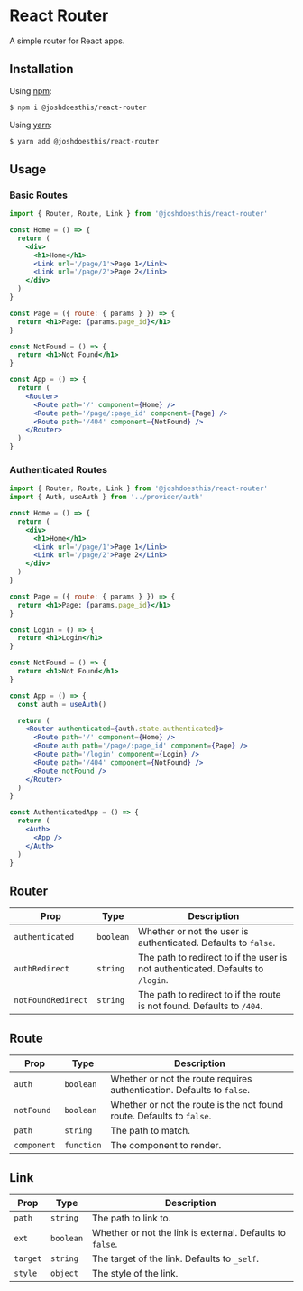 # React Router

A simple router for React apps.

## Installation

Using [npm](https://www.npmjs.com/):

```sh
$ npm i @joshdoesthis/react-router
```

Using [yarn](https://yarnpkg.com/):

```sh
$ yarn add @joshdoesthis/react-router
```

## Usage

### Basic Routes

```jsx
import { Router, Route, Link } from '@joshdoesthis/react-router'

const Home = () => {
  return (
    <div>
      <h1>Home</h1>
      <Link url='/page/1'>Page 1</Link>
      <Link url='/page/2'>Page 2</Link>
    </div>
  )
}

const Page = ({ route: { params } }) => {
  return <h1>Page: {params.page_id}</h1>
}

const NotFound = () => {
  return <h1>Not Found</h1>
}

const App = () => {
  return (
    <Router>
      <Route path='/' component={Home} />
      <Route path='/page/:page_id' component={Page} />
      <Route path='/404' component={NotFound} />
    </Router>
  )
}
```

### Authenticated Routes

```jsx
import { Router, Route, Link } from '@joshdoesthis/react-router'
import { Auth, useAuth } from '../provider/auth'

const Home = () => {
  return (
    <div>
      <h1>Home</h1>
      <Link url='/page/1'>Page 1</Link>
      <Link url='/page/2'>Page 2</Link>
    </div>
  )
}

const Page = ({ route: { params } }) => {
  return <h1>Page: {params.page_id}</h1>
}

const Login = () => {
  return <h1>Login</h1>
}

const NotFound = () => {
  return <h1>Not Found</h1>
}

const App = () => {
  const auth = useAuth()

  return (
    <Router authenticated={auth.state.authenticated}>
      <Route path='/' component={Home} />
      <Route auth path='/page/:page_id' component={Page} />
      <Route path='/login' component={Login} />
      <Route path='/404' component={NotFound} />
      <Route notFound />
    </Router>
  )
}

const AuthenticatedApp = () => {
  return (
    <Auth>
      <App />
    </Auth>
  )
}
```

## Router

| Prop               | Type      | Description                                                                     |
| ------------------ | --------- | ------------------------------------------------------------------------------- |
| `authenticated`    | `boolean` | Whether or not the user is authenticated. Defaults to `false`.                  |
| `authRedirect`     | `string`  | The path to redirect to if the user is not authenticated. Defaults to `/login`. |
| `notFoundRedirect` | `string`  | The path to redirect to if the route is not found. Defaults to `/404`.          |

## Route

| Prop        | Type       | Description                                                            |
| ----------- | ---------- | ---------------------------------------------------------------------- |
| `auth`      | `boolean`  | Whether or not the route requires authentication. Defaults to `false`. |
| `notFound`  | `boolean`  | Whether or not the route is the not found route. Defaults to `false`.  |
| `path`      | `string`   | The path to match.                                                     |
| `component` | `function` | The component to render.                                               |

## Link

| Prop     | Type      | Description                                               |
| -------- | --------- | --------------------------------------------------------- |
| `path`   | `string`  | The path to link to.                                      |
| `ext`    | `boolean` | Whether or not the link is external. Defaults to `false`. |
| `target` | `string`  | The target of the link. Defaults to `_self`.              |
| `style`  | `object`  | The style of the link.                                    |
